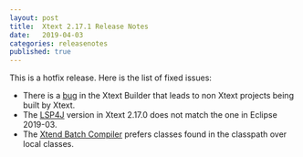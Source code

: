 ```yaml
---
layout: post
title:  Xtext 2.17.1 Release Notes
date:   2019-04-03
categories: releasenotes
published: true
---
```


This is a hotfix release. Here is the list of fixed issues:

- There is a [bug](https://bugs.eclipse.org/bugs/show_bug.cgi?id=545343) in the Xtext Builder that leads to non Xtext projects being built by Xtext.
- The [LSP4J](https://github.com/eclipse/xtext-core/issues/1059) version in Xtext 2.17.0 does not match the one in Eclipse 2019-03.
- The [Xtend Batch Compiler](https://github.com/eclipse/xtext-xtend/issues/750) prefers classes found in the classpath over local classes.
